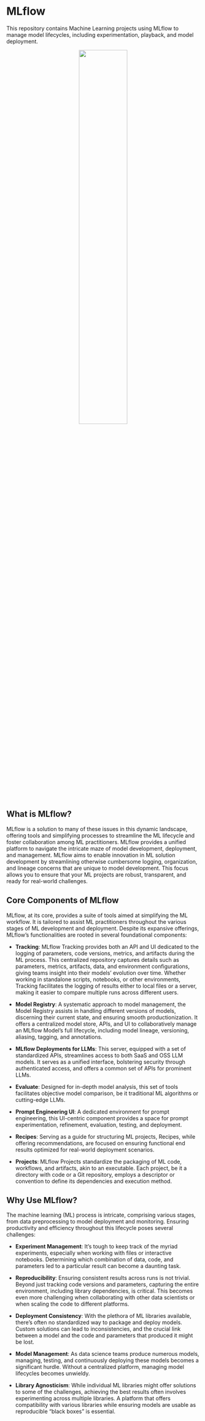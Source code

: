 # MLflow
This repository contains Machine Learning projects using MLflow to manage model lifecycles, including experimentation, playback, and model deployment.

<p align="center">
  <img src="https://techcommunity.microsoft.com/t5/image/serverpage/image-id/420557i0319A4181851485A/image-size/original?v=v2&px=-1" width="50%">
</p>

## What is MLflow?
MLflow is a solution to many of these issues in this dynamic landscape, offering tools and simplifying processes to streamline the ML lifecycle and foster collaboration among ML practitioners.
MLflow provides a unified platform to navigate the intricate maze of model development, deployment, and management. MLflow aims to enable innovation in ML solution development by streamlining otherwise cumbersome logging, organization, and lineage concerns that are unique to model development. This focus allows you to ensure that your ML projects are robust, transparent, and ready for real-world challenges.

## Core Components of MLflow
MLflow, at its core, provides a suite of tools aimed at simplifying the ML workflow. It is tailored to assist ML practitioners throughout the various stages of ML development and deployment. Despite its expansive offerings, MLflow’s functionalities are rooted in several foundational components:

- **Tracking**: MLflow Tracking provides both an API and UI dedicated to the logging of parameters, code versions, metrics, and artifacts during the ML process. This centralized repository captures details such as parameters, metrics, artifacts, data, and environment configurations, giving teams insight into their models’ evolution over time. Whether working in standalone scripts, notebooks, or other environments, Tracking facilitates the logging of results either to local files or a server, making it easier to compare multiple runs across different users.

- **Model Registry**: A systematic approach to model management, the Model Registry assists in handling different versions of models, discerning their current state, and ensuring smooth productionization. It offers a centralized model store, APIs, and UI to collaboratively manage an MLflow Model’s full lifecycle, including model lineage, versioning, aliasing, tagging, and annotations.

- **MLflow Deployments for LLMs**: This server, equipped with a set of standardized APIs, streamlines access to both SaaS and OSS LLM models. It serves as a unified interface, bolstering security through authenticated access, and offers a common set of APIs for prominent LLMs.

- **Evaluate**: Designed for in-depth model analysis, this set of tools facilitates objective model comparison, be it traditional ML algorithms or cutting-edge LLMs.

- **Prompt Engineering UI**: A dedicated environment for prompt engineering, this UI-centric component provides a space for prompt experimentation, refinement, evaluation, testing, and deployment.

- **Recipes**: Serving as a guide for structuring ML projects, Recipes, while offering recommendations, are focused on ensuring functional end results optimized for real-world deployment scenarios.

- **Projects**: MLflow Projects standardize the packaging of ML code, workflows, and artifacts, akin to an executable. Each project, be it a directory with code or a Git repository, employs a descriptor or convention to define its dependencies and execution method.

## Why Use MLflow?
The machine learning (ML) process is intricate, comprising various stages, from data preprocessing to model deployment and monitoring. Ensuring productivity and efficiency throughout this lifecycle poses several challenges:

- **Experiment Management**: It’s tough to keep track of the myriad experiments, especially when working with files or interactive notebooks. Determining which combination of data, code, and parameters led to a particular result can become a daunting task.

- **Reproducibility**: Ensuring consistent results across runs is not trivial. Beyond just tracking code versions and parameters, capturing the entire environment, including library dependencies, is critical. This becomes even more challenging when collaborating with other data scientists or when scaling the code to different platforms.

- **Deployment Consistency**: With the plethora of ML libraries available, there’s often no standardized way to package and deploy models. Custom solutions can lead to inconsistencies, and the crucial link between a model and the code and parameters that produced it might be lost.

- **Model Management**: As data science teams produce numerous models, managing, testing, and continuously deploying these models becomes a significant hurdle. Without a centralized platform, managing model lifecycles becomes unwieldy.

- **Library Agnosticism**: While individual ML libraries might offer solutions to some of the challenges, achieving the best results often involves experimenting across multiple libraries. A platform that offers compatibility with various libraries while ensuring models are usable as reproducible “black boxes” is essential.
